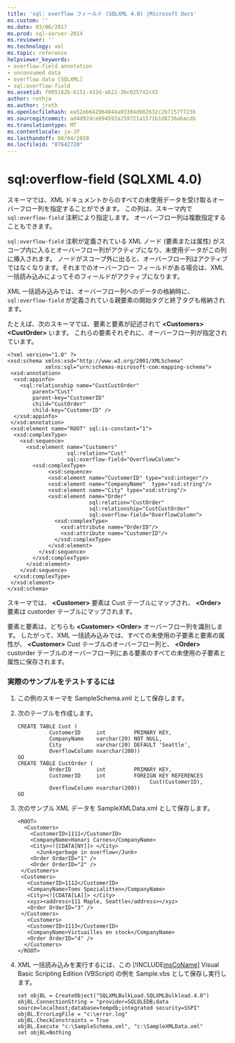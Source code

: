 ```yaml
---
title: 'sql: overflow フィールド (SQLXML 4.0) |Microsoft Docs'
ms.custom: ''
ms.date: 03/06/2017
ms.prod: sql-server-2014
ms.reviewer: ''
ms.technology: xml
ms.topic: reference
helpviewer_keywords:
- overflow-field annotation
- unconsumed data
- overflow data [SQLXML]
- sql:overflow-field
ms.assetid: f005182b-6151-432d-ab22-3bc025742cd3
author: rothja
ms.author: jroth
ms.openlocfilehash: ea52eb642964844a03304d082632c2b7157f723b
ms.sourcegitcommit: ad4d92dce894592a259721a1571b1d8736abacdb
ms.translationtype: MT
ms.contentlocale: ja-JP
ms.lasthandoff: 08/04/2020
ms.locfileid: "87642720"
---
```

# <a name="sqloverflow-field-sqlxml-40"></a>sql:overflow-field (SQLXML 4.0)
  スキーマでは、XML ドキュメントからのすべての未使用データを受け取るオーバーフロー列を指定することができます。 この列は、スキーマ内で `sql:overflow-field` 注釈により指定します。 オーバーフロー列は複数指定することもできます。  
  
 `sql:overflow-field` 注釈が定義されている XML ノード (要素または属性) がスコープ内に入るとオーバーフロー列がアクティブになり、未使用データがこの列に挿入されます。 ノードがスコープ外に出ると、オーバーフロー列はアクティブではなくなります。それまでのオーバーフロー フィールドがある場合は、XML 一括読み込みによってそのフィールドがアクティブになります。  
  
 XML 一括読み込みでは、オーバーフロー列へのデータの格納時に、`sql:overflow-field` が定義されている親要素の開始タグと終了タグも格納されます。  
  
 たとえば、次のスキーマでは、要素と要素が記述されて **\<Customers>** **\<CustOrder>** います。 これらの要素それぞれに、オーバーフロー列が指定されています。  
  
```  
<?xml version="1.0" ?>  
<xsd:schema xmlns:xsd="http://www.w3.org/2001/XMLSchema"  
            xmlns:sql="urn:schemas-microsoft-com:mapping-schema">  
 <xsd:annotation>  
  <xsd:appinfo>  
    <sql:relationship name="CustCustOrder"  
        parent="Cust"  
        parent-key="CustomerID"  
        child="CustOrder"  
        child-key="CustomerID" />  
  </xsd:appinfo>  
 </xsd:annotation>  
 <xsd:element name="ROOT" sql:is-constant="1">  
  <xsd:complexType>  
    <xsd:sequence>   
      <xsd:element name="Customers"   
                   sql:relation="Cust"  
                   sql:overflow-field="OverflowColumn">  
        <xsd:complexType>  
             <xsd:sequence>   
             <xsd:element name="CustomerID" type="xsd:integer"/>  
             <xsd:element name="CompanyName"  type="xsd:string"/>  
             <xsd:element name="City" type="xsd:string"/>  
             <xsd:element name="Order"  
                          sql:relation="CustOrder"  
                          sql:relationship="CustCustOrder"  
                          sql:overflow-field="OverflowColumn">  
               <xsd:complexType>  
                 <xsd:attribute name="OrderID"/>  
                 <xsd:attribute name="CustomerID"/>  
               </xsd:complexType>  
             </xsd:element>  
          </xsd:sequence>   
        </xsd:complexType>  
      </xsd:element>  
    </xsd:sequence>  
  </xsd:complexType>  
 </xsd:element>  
</xsd:schema>  
```  
  
 スキーマでは、 **\<Customer>** 要素は Cust テーブルにマップされ、 **\<Order>** 要素は custorder テーブルにマップされます。  
  
 要素と要素は、どちらも **\<Customer>** **\<Order>** オーバーフロー列を識別します。 したがって、XML 一括読み込みでは、すべての未使用の子要素と要素の属性が、 **\<Customer>** Cust テーブルのオーバーフロー列と、 **\<Order>** custorder テーブルのオーバーフロー列にある要素のすべての未使用の子要素と属性に保存されます。  
  
### <a name="to-test-a-working-sample"></a>実際のサンプルをテストするには  
  
1.  この例のスキーマを SampleSchema.xml として保存します。  
  
2.  次のテーブルを作成します。  
  
    ```  
    CREATE TABLE Cust (  
              CustomerID     int         PRIMARY KEY,  
              CompanyName    varchar(20) NOT NULL,  
              City           varchar(20) DEFAULT 'Seattle',  
              OverflowColumn nvarchar(200))  
    GO  
    CREATE TABLE CustOrder (  
              OrderID        int         PRIMARY KEY,  
              CustomerID     int         FOREIGN KEY REFERENCES  
                                              Cust(CustomerID),  
              OverflowColumn nvarchar(200))  
    GO  
    ```  
  
3.  次のサンプル XML データを SampleXMLData.xml として保存します。  
  
    ```  
    <ROOT>  
      <Customers>  
        <CustomerID>1111</CustomerID>  
        <CompanyName>Hanari Carnes</CompanyName>  
        <City><![CDATA[NY]]> </City>  
          <Junk>garbage in overflow</Junk>  
        <Order OrderID="1" />  
        <Order OrderID="2" />  
     </Customers>  
     <Customers>  
       <CustomerID>1112</CustomerID>  
       <CompanyName>Toms Spezialitten</CompanyName>  
       <City><![CDATA[LA]]> </City>  
       <xyz><address>111 Maple, Seattle</address></xyz>     
       <Order OrderID="3" />  
     </Customers>  
       <Customers>  
       <CustomerID>1113</CustomerID>  
       <CompanyName>Victuailles en stock</CompanyName>  
       <Order OrderID="4" />  
      </Customers>  
    </ROOT>  
    ```  
  
4.  XML 一括読み込みを実行するには、この [!INCLUDE[msCoName](../../../includes/msconame-md.md)] Visual Basic Scripting Edition (VBScript) の例を Sample.vbs として保存し実行します。  
  
    ```  
    set objBL = CreateObject("SQLXMLBulkLoad.SQLXMLBulkload.4.0")  
    objBL.ConnectionString = "provider=SQLOLEDB;data source=localhost;database=tempdb;integrated security=SSPI"  
    objBL.ErrorLogFile = "c:\error.log"  
    objBL.CheckConstraints = True  
    objBL.Execute "c:\SampleSchema.xml", "c:\SampleXMLData.xml"  
    set objBL=Nothing  
    ```  
  
  
